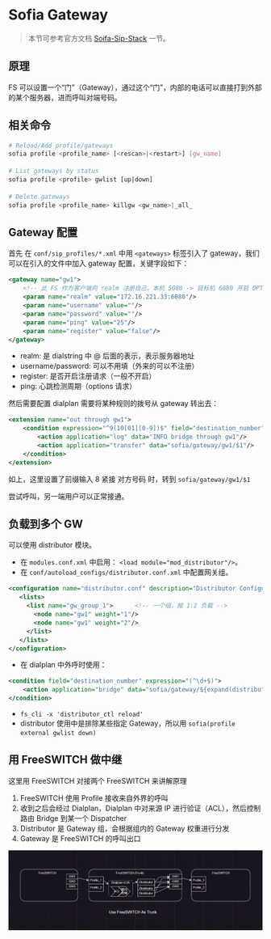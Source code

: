 # Sofia Gateway

> 本节可参考官方文档 [Soifa-Sip-Stack](https://freeswitch.org/confluence/display/FREESWITCH/Sofia+SIP+Stack) 一节。

## 原理

FS 可以设置一个“门”（Gateway），通过这个“门”，内部的电话可以直接打到外部的某个服务器，进而呼叫对端号码。

## 相关命令

```sh
# Reload/Add profile/gateways
sofia profile <profile_name> [<rescan>|<restart>] [gw_name]

# List gateways by status
sofia profile <profile> gwlist [up|down]

# Delete gateways
sofia profile <profile_name> killgw <gw_name>|_all_
```

## Gateway 配置

首先 在 `conf/sip_profiles/*.xml` 中用 `<gateways>` 标签引入了 gateway，我们可以在引入的文件中加入 gateway 配置，关键字段如下：

```xml
<gateway name="gw1">
    <!-- 此 FS 作为客户端向 realm 注册自己。本机 5080 -> 目标机 6080 开启 OPTIONS 探测 -->
    <param name="realm" value="172.16.221.33:6080"/>
    <param name="username" value=""/>
    <param name="password" value=""/>
    <param name="ping" value="25"/>
    <param name="register" value="false"/>
</gateway>
```

- realm: 是 dialstring 中 @ 后面的表示，表示服务器地址
- username/password: 可以不用填（外来的可以不注册）
- register: 是否开启注册请求（一般不开启）
- ping: 心跳检测周期（options 请求）

然后需要配置 dialplan 需要将某种规则的拨号从 gateway 转出去：

```xml
<extension name="out through gw1">
    <condition expression="^9(10[01][0-9])$" field="destination_number">
        <action application="log" data="INFO bridge through gw1"/>
        <action application="transfer" data="sofia/gateway/gw1/$1"/>
    </condition>
</extension>
```

如上，这里设置了前缀输入 8 紧接 对方号码 时，转到 `sofia/gateway/gw1/$1`

尝试呼叫，另一端用户可以正常接通。

## 负载到多个 GW

可以使用 distributor 模块。

- 在 `modules.conf.xml` 中启用： `<load module="mod_distributor"/>`。
- 在 `conf/autoload_configs/distributor.conf.xml` 中配置网关组。

```xml
<configuration name="distributor.conf" description="Distributor Configuration">
   <lists>
     <list name="gw_group_1">      <!-- 一个组，按 1:2 负载 -->
       <node name="gw1" weight="1"/>
       <node name="gw1" weight="2"/>
     </list>
   </lists>
</configuration>
```

- 在 dialplan 中外呼时使用：

```xml
<condition field="destination_number" expression="(^\d+$)">
    <action application="bridge" data="sofia/gateway/${expand(distributor gw_group_1 ${sofia(profile external gwlist down)})}/$1"/>
</condition>
```

- `fs_cli -x 'distributor_ctl reload'`
- distributor 使用中是排除某些指定 Gateway，所以用 `sofia(profile external gwlist down)`

## 用 FreeSWITCH 做中继

这里用 FreeSWITCH 对接两个 FreeSWITCH 来讲解原理

1. FreeSWITCH 使用 Profile 接收来自外界的呼叫
2. 收到之后会经过 Dialplan，Dialplan 中对来源 IP 进行验证（ACL），然后控制路由 Bridge 到某一个 Dispatcher
3. Distributor 是 Gateway 组，会根据组内的 Gateway 权重进行分发
4. Gateway 是 FreeSWITCH 的呼叫出口

![FreeSWITCH As Trunk](./assets/freeswitch_as_trunk.png)
